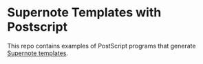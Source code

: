 # Supernote Templates with Postscript

This repo contains examples of PostScript programs that generate
[Supernote
templates](https://supernote.com/pages/various-templates-for-various-needs).

